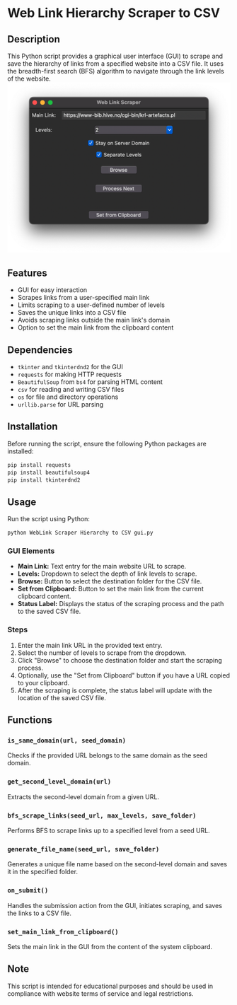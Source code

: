 # Web Link Hierarchy Scraper to CSV

## Description


This Python script provides a graphical user interface (GUI) to scrape and save the hierarchy of links from a specified website into a CSV file. It uses the breadth-first search (BFS) algorithm to navigate through the link levels of the website.
![alt text](image1.png)
## Features

- GUI for easy interaction
- Scrapes links from a user-specified main link
- Limits scraping to a user-defined number of levels
- Saves the unique links into a CSV file
- Avoids scraping links outside the main link's domain
- Option to set the main link from the clipboard content

## Dependencies

- `tkinter` and `tkinterdnd2` for the GUI
- `requests` for making HTTP requests
- `BeautifulSoup` from `bs4` for parsing HTML content
- `csv` for reading and writing CSV files
- `os` for file and directory operations
- `urllib.parse` for URL parsing

## Installation

Before running the script, ensure the following Python packages are installed:

```bash
pip install requests
pip install beautifulsoup4
pip install tkinterdnd2
```

## Usage

Run the script using Python:

```bash
python WebLink Scraper Hierarchy to CSV gui.py
```



### GUI Elements

- **Main Link:** Text entry for the main website URL to scrape.
- **Levels:** Dropdown to select the depth of link levels to scrape.
- **Browse:** Button to select the destination folder for the CSV file.
- **Set from Clipboard:** Button to set the main link from the current clipboard content.
- **Status Label:** Displays the status of the scraping process and the path to the saved CSV file.

### Steps

1. Enter the main link URL in the provided text entry.
2. Select the number of levels to scrape from the dropdown.
3. Click "Browse" to choose the destination folder and start the scraping process.
4. Optionally, use the "Set from Clipboard" button if you have a URL copied to your clipboard.
5. After the scraping is complete, the status label will update with the location of the saved CSV file.

## Functions

### `is_same_domain(url, seed_domain)`

Checks if the provided URL belongs to the same domain as the seed domain.

### `get_second_level_domain(url)`

Extracts the second-level domain from a given URL.

### `bfs_scrape_links(seed_url, max_levels, save_folder)`

Performs BFS to scrape links up to a specified level from a seed URL.

### `generate_file_name(seed_url, save_folder)`

Generates a unique file name based on the second-level domain and saves it in the specified folder.

### `on_submit()`

Handles the submission action from the GUI, initiates scraping, and saves the links to a CSV file.

### `set_main_link_from_clipboard()`

Sets the main link in the GUI from the content of the system clipboard.

## Note

This script is intended for educational purposes and should be used in compliance with website terms of service and legal restrictions.
